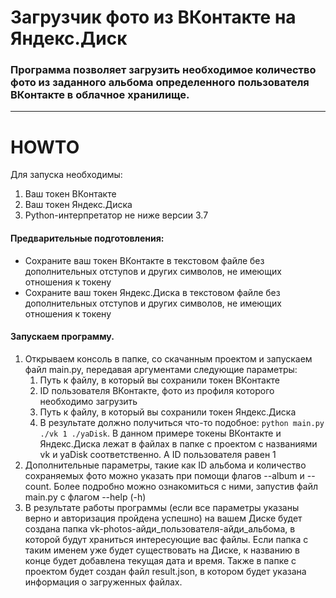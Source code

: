 # Загрузчик фото из ВКонтакте на Яндекс.Диск

###  Программа позволяет загрузить необходимое количество фото из заданного альбома определенного пользователя ВКонтакте в облачное хранилище.
---
# HOWTO

Для запуска необходимы:
1. Ваш токен ВКонтакте
2. Ваш токен Яндекс.Диска
3. Python-интерпретатор не ниже версии 3.7

#### Предварительные подготовления:
- Сохраните ваш токен ВКонтакте в текстовом файле без дополнительных отступов и других символов, не имеющих отношения к токену
- Сохраните ваш токен Яндекс.Диска в текстовом файле без дополнительных отступов и других символов, не имеющих отношения к токену

#### Запускаем программу.
1. Открываем консоль в папке, со скачанным проектом и запускаем файл main.py, передавая аргументами следующие параметры:
   1. Путь к файлу, в который вы сохранили токен ВКонтакте
   2. ID пользователя ВКонтакте, фото из профиля которого необходимо загрузить
   3. Путь к файлу, в который вы сохранили токен Яндекс.Диска
   4. В результате должно получиться что-то подобное: `python main.py ./vk 1 ./yaDisk`. В данном примере токены ВКонтакте и Яндекс.Диска лежат в файлах в папке с проектом с названиями vk и yaDisk соответственно. А ID пользователя равен 1
2. Дополнительные параметры, такие как ID альбома и количество сохраняемых фото можно указать при помощи флагов --album и --count. Более подробно можно ознакомиться с ними, запустив файл main.py с флагом --help (-h)
3. В результате работы программы (если все параметры указаны верно и авторизация пройдена успешно) на вашем Диске будет создана папка vk-photos-айди_пользователя-айди_альбома, в которой будут храниться интересующие вас файлы. Если папка с таким именем уже будет существовать на Диске, к названию в конце будет добавлена текущая дата и время. Также в папке с проектом будет создан файл result.json, в котором будет указана информация о загруженных файлах.